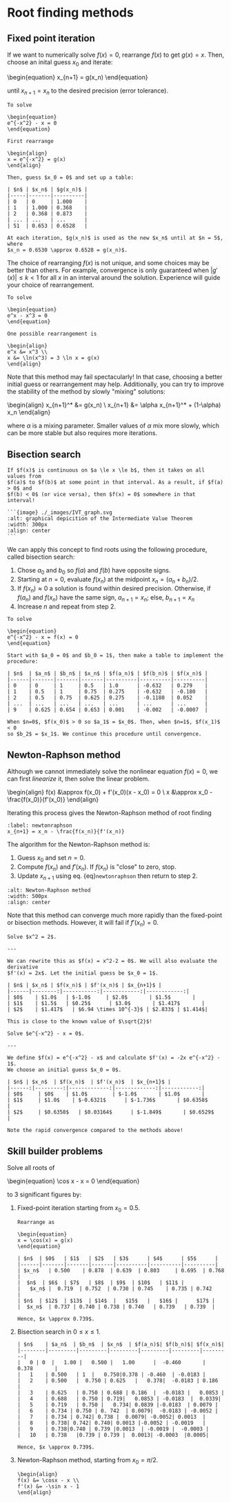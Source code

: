# Root finding methods

## Fixed point iteration

If we want to numerically solve $f(x) = 0$, rearrange $f(x)$ to get $g(x) = x$.
Then, choose an inital guess $x_0$ and iterate:

\begin{equation}
x_{n+1} = g(x_n)
\end{equation}

until $x_{n+1} = x_n$ to the desired precision (error tolerance).

```{example} Using fixed point iteration
To solve

\begin{equation}
e^{-x^2} - x = 0
\end{equation}

First rearrange

\begin{align}
x = e^{-x^2} = g(x)
\end{align}

Then, guess $x_0 = 0$ and set up a table:

| $n$ | $x_n$ | $g(x_n)$ |
|-----|-------|----------|
| 0   | 0     | 1.000    |
| 1   | 1.000 | 0.368    |
| 2   | 0.368 | 0.873    |
| ... | ...   | ...      |
| 51  | 0.653 | 0.6528   |

At each iteration, $g(x_n)$ is used as the new $x_n$ until at $n = 5$, where
$x_n = 0.6530 \approx 0.6528 = g(x_n)$.
```

The choice of rearranging $f(x)$ is not unique, and some choices may be better
than others. For example, convergence is only guaranteed when
$|g'(x)| \le k < 1$ for all $x$ in an interval around the solution. Experience
will guide your choice of rearrangement.

```{example} Rearranging functions
To solve

\begin{equation}
e^x - x^3 = 0
\end{equation}

One possible rearrangement is

\begin{align}
e^x &= x^3 \\
x &= \ln(x^3) = 3 \ln x = g(x)
\end{align}
```

Note that this method may fail spectacularly! In that case, choosing a better
initial guess or rearrangement may help. Additionally, you can try to improve
the stability of the method by slowly "mixing" solutions:

<!-- markdownlint-disable MD037 -->
\begin{align}
x_{n+1}^* &= g(x_n) \\
x_{n+1} &= \alpha x_{n+1}^* + (1-\alpha) x_n
\end{align}
<!-- markdownlint-enable MD037 -->

where $\alpha$ is a mixing parameter. Smaller values of $\alpha$ mix more
slowly, which can be more stable but also requires more iterations.

## Bisection search

````{topic} Intermediate value theorem
If $f(x)$ is continuous on $a \le x \le b$, then it takes on all values from
$f(a)$ to $f(b)$ at some point in that interval. As a result, if $f(a) > 0$ and
$f(b) < 0$ (or vice versa), then $f(x) = 0$ somewhere in that interval!

```{image} ./_images/IVT_graph.svg
:alt: graphical depicition of the Intermediate Value Theorem
:width: 300px
:align: center
```
````

We can apply this concept to find roots using the following procedure, called
bisection search:

1. Chose $a_0$ and $b_0$ so $f(a)$ and $f(b)$ have opposite signs.
2. Starting at $n = 0$, evaluate $f(x_n)$ at the midpoint $x_n = (a_n + b_n)/2$.
3. If $f(x_n) \approx 0$ a solution is found within desired precision.
   Otherwise, if $f(a_n)$ and $f(x_n)$ have the same sign, $a_{n+1} = x_n$;
   else, $b_{n+1} = x_n$
4. Increase $n$ and repeat from step 2.

```{example} Using bisection search
To solve

\begin{equation}
e^{-x^2} - x = f(x) = 0
\end{equation}

Start with $a_0 = 0$ and $b_0 = 1$, then make a table to implement the
procedure:

| $n$  | $a_n$ | $b_n$ | $x_n$ | $f(a_n)$ | $f(b_n)$ | $f(x_n)$ |
|------|-------|-------|-------|----------|----------|----------|
| 0    | 0     | 1     | 0.5   | 1.0      | -0.632   | 0.279    |
| 1    | 0.5   | 1     | 0.75  | 0.275    | -0.632   | -0.180   |
| 2    | 0.5   | 0.75  | 0.625 | 0.275    | -0.1180  | 0.052    |
| ...  | ...   | ...   | ...   | ...      | ...      | ...      |
| 9    | 0.625 | 0.654 | 0.653 | 0.001    | -0.002   | -0.0007  |

When $n=0$, $f(x_0)$ > 0 so $a_1$ = $x_0$. Then, when $n=1$, $f(x_1)$ < 0
so $b_2$ = $x_1$. We continue this procedure until convergence.
```

## Newton-Raphson method

Although we cannot immediately solve the nonlinear equation $f(x) = 0$, we can
first *linearize* it, then solve the linear problem.

\begin{align}
f(x) &\approx f(x_0) + f'(x_0)(x - x_0) = 0 \\
x &\approx x_0 - \frac{f(x_0)}{f'(x_0)}
\end{align}

Iterating this process gives the Newton-Raphson method of root finding

```{math}
:label: newtonraphson
x_{n+1} = x_n - \frac{f(x_n)}{f'(x_n)}
```

The algorithm for the Newton-Raphson method is:

1. Guess $x_0$ and set $n = 0$.
2. Compute $f(x_n)$ and $f'(x_n)$. If $f(x_n)$ is "close" to zero, stop.
3. Update $x_{n+1}$ using eq. {eq}`newtonraphson` then return to step 2.

```{image} ./_images/newtonraphson.svg
:alt: Newton-Raphson method
:width: 500px
:align: center
```

Note that this method can converge much more rapidly than the fixed-point or
bisection methods. However, it will fail if $f'(x_n) = 0$.

```{example} Newton-Raphson method
Solve $x^2 = 2$.

---

We can rewrite this as $f(x) = x^2-2 = 0$. We will also evaluate the derivative
$f'(x) = 2x$. Let the initial guess be $x_0 = 1$.

| $n$ | $x_n$ | $f(x_n)$ | $f'(x_n)$ | $x_{n+1}$ |
|------|--------:|-----------:|------------:|------------:|
| $0$    | $1.0$   | $-1.0$     | $2.0$       | $1.5$       |
| $1$    | $1.5$   | $0.25$      | $3.0$       | $1.417$       |
| $2$    | $1.417$   | $6.94 \times 10^{-3}$ | $2.833$ | $1.414$|

This is close to the known value of $\sqrt{2}$!
```

```{example} Newton-Raphson method 2
Solve $e^{-x^2} - x = 0$.

---

We define $f(x) = e^{-x^2} - x$ and calculate $f'(x) = -2x e^{-x^2} - 1$.
We choose an initial guess $x_0 = 0$.

| $n$ | $x_n$  | $f(x_n)$  | $f'(x_n)$  | $x_{n+1}$ |
|------:|---------:|-------------:|-------------:|------------:|
| $0$     | $0$    | $1.0$        | $-1.0$       | $1.0$       |
| $1$     | $1.0$    | $-0.6321$      | $-1.736$       | $0.6358$      |
| $2$     | $0.6358$   | $0.03164$      | $-1.849$       | $0.6529$    |

Note the rapid convergence compared to the methods above!

```

## Skill builder problems

Solve all roots of

\begin{equation}
\cos x - x = 0
\end{equation}

to 3 significant figures by:

1. Fixed-point iteration starting from $x_0 = 0.5$.

   ```{solution}
   Rearrange as

   \begin{equation}
   x = \cos(x) = g(x)
   \end{equation}

   | $n$  | $0$   | $1$   | $2$   | $3$      | $4$      | $5$      |
   |------|-------|-------|-------|----------|----------|----------|
   | $x_n$   | 0.500    | 0.878  | 0.639  | 0.803     | 0.695  | 0.768    |
   |  $n$  | $6$  | $7$   | $8$  | $9$  | $10$   | $11$ |
   |   $x_n$ |  0.719  | 0.752  | 0.730 | 0.745    | 0.735 | 0.742    |
   | $n$  | $12$  | $13$  | $14$  |   $15$   |   $16$ |      $17$ |
   |  $x_n$  | 0.737 | 0.740 | 0.738 | 0.740   | 0.739   | 0.739  |

   Hence, $x \approx 0.739$.
   ```

2. Bisection search in $0 \le x \le 1$.

   ```{solution}
   | $n$    | $a_n$  | $b_n$  | $x_n$  | $f(a_n)$| $f(b_n)$| $f(x_n)$|
   |--------|---------|---------|---------|---------|---------|---------|
   |   0 | 0  |   1.00 |   0.500 |   1.00      |  -0.460       |  0.378       |
   |   1    | 0.500   | 1  |   0.750|0.378 | -0.460  | -0.0183 |
   |   2    | 0.500   |  0.750 | 0.625   |   0.378|  -0.0183 | 0.186  |
   |   3    | 0.625   | 0.750 | 0.688 | 0.186  |  -0.0183 |   0.0853 |
   |   4    | 0.688   | 0.750 | 0.719|   0.0853 | -0.0183  |  0.0339|
   |   5    | 0.719   | 0.750 |   0.734| 0.0839 |-0.0183  | 0.0079 |
   |   6    | 0.734 | 0.750 | 0. 742  | 0.0079|  -0.0183 | -0.0052 |
   |   7    | 0.734 | 0.742| 0.738 |  0.0079| -0.0052| 0.0013  |
   |   8    | 0.738| 0.742| 0.740| 0.0013 |-0.0052 | -0.0019   |
   |   9    | 0.738|0.740 | 0.739 |0.0013  | -0.0019 |  -0.0003 |
   |   10   | 0.738   |0.739 | 0.739 |  0.0013| -0.0003  |0.0005|

   Hence, $x \approx 0.739$.
   ```

3. Newton-Raphson method, starting from $x_0 = \pi/2$.

   ```{solution}
   \begin{align}
   f(x) &= \cosx - x \\
   f'(x) &= -\sin x - 1
   \end{align}
   ```
